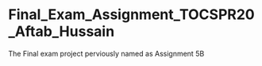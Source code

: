 # Final_Exam_Assignment_TOCSPR20_Aftab_Hussain
 The Final exam project perviously named as Assignment 5B
